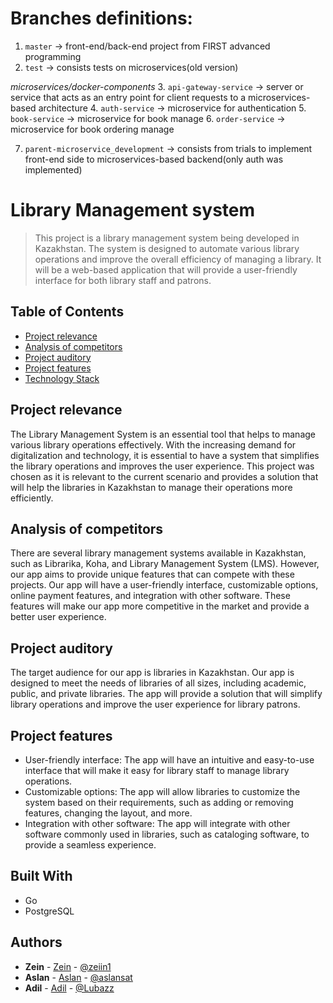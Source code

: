 # Branches definitions:
1. `master` -> front-end/back-end project from FIRST advanced programming
2. `test` -> consists tests on microservices(old version)

*microservices/docker-components*
3. `api-gateway-service` -> server or service that acts as an entry point for client requests to a microservices-based architecture
4. `auth-service` -> microservice for authentication
5. `book-service` -> microservice for book manage
6. `order-service` -> microservice for book ordering manage

7. `parent-microservice_development` -> consists from trials to implement front-end side to microservices-based backend(only auth was implemented)

# Library Management system
> This project is a library management system being 
> developed in Kazakhstan. The system is designed to
> automate various library operations and improve 
> the overall efficiency of managing a library. 
> It will be a web-based application that will 
> provide a user-friendly interface for both 
> library staff and patrons.

## Table of Contents
- [Project relevance](#project-relevance)
- [Analysis of competitors](#analysis-of-competitors)
- [Project auditory](#project-auditory)
- [Project features](#project-features)
- [Technology Stack](#built-with)

## Project relevance
The Library Management System is an essential 
tool that helps to manage various library operations 
effectively. With the increasing demand for 
digitalization and technology, it is essential 
to have a system that simplifies the library 
operations and improves the user experience. 
This project was chosen as it is relevant to 
the current scenario and provides a solution 
that will help the libraries in Kazakhstan to 
manage their operations more efficiently.

## Analysis of competitors
There are several library management systems 
available in Kazakhstan, such as Librarika, 
Koha, and Library Management System (LMS). 
However, our app aims to provide unique features 
that can compete with these projects. 
Our app will have a user-friendly interface,
customizable options, online payment features, 
and integration with other software. These 
features will make our app more competitive in 
the market and provide a better user experience.

## Project auditory
The target audience for our app is libraries in 
Kazakhstan. Our app is designed to meet the needs 
of libraries of all sizes, including academic, 
public, and private libraries. The app will provide
a solution that will simplify library operations
and improve the user experience for library patrons.

## Project features
* User-friendly interface: The app will have an intuitive and easy-to-use interface that will make it easy for library staff to manage library operations.
* Customizable options: The app will allow libraries to customize the system based on their requirements, such as adding or removing features, changing the layout, and more.
* Integration with other software: The app will integrate with other software commonly used in libraries, such as cataloging software, to provide a seamless experience.

## Built With
* Go
* PostgreSQL

## Authors

* **Zein** - [Zein](https://github.com/Zeiin1) - [@zeiin1](https://t.me/zeiin1)
* **Aslan** - [Aslan](https://github.com/sat0urn) - [@aslansat](https://t.me/aslansat)
* **Adil** - [Adil](https://github.com/s) - [@Lubazz](https://t.me/Lubazz)

                                                
                                                
                                                
                                                
                                                
                                                
